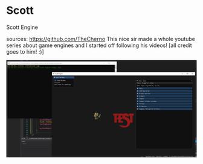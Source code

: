 # Scott
Scott Engine

sources: https://github.com/TheCherno
This nice sir made a whole youtube series about game engines and I started off following his videos!
[all credit goes to him! :)]

![](Screenshots/PNG&TTF.PNG)

